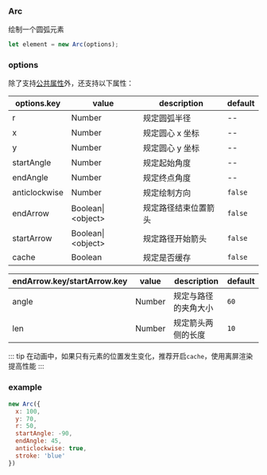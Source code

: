 ### Arc

绘制一个圆弧元素

```js
let element = new Arc(options);
```

### options

除了支持[公共属性](/docs/element.html#options)外，还支持以下属性：

| options.key   | value   | description     | default |
| ------------- | ------- | --------------- | ------- |
| r             | Number             | 规定圆弧半径    | --      |
| x             | Number             | 规定圆心 x 坐标 | --      |
| y             | Number             | 规定圆心 y 坐标 | --      |
| startAngle    | Number             | 规定起始角度    | --      |
| endAngle      | Number             | 规定终点角度    | --      |
| anticlockwise | Number             | 规定绘制方向    | `false` |
| endArrow      | Boolean\|\<object> | 规定路径结束位置箭头 | `false` |
| startArrow    | Boolean\|\<object> | 规定路径开始箭头     | `false` |
| cache         | Boolean | 规定是否缓存    | `false` |

| endArrow.key/startArrow.key | value  | description          | default |
| --------------------------- | ------ | -------------------- | ------- |
| angle                       | Number | 规定与路径的夹角大小 | `60`    |
| len                         | Number | 规定箭头两侧的长度   | `10`    |

::: tip
在动画中，如果只有元素的位置发生变化，推荐开启`cache`，使用离屏渲染提高性能
:::

### example

```js
new Arc({
  x: 100,
  y: 70,
  r: 50,
  startAngle: -90,
  endAngle: 45,
  anticlockwise: true,
  stroke: 'blue'
})
```

<ClientOnly><c-arc></c-arc></ClientOnly>
